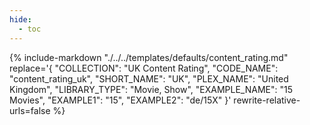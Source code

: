 ```yaml
---
hide:
  - toc
---
```

{%
    include-markdown "./../../templates/defaults/content_rating.md"
    replace='{
        "COLLECTION": "UK Content Rating", 
        "CODE_NAME": "content_rating_uk",
        "SHORT_NAME": "UK",
        "PLEX_NAME": "United Kingdom",
        "LIBRARY_TYPE": "Movie, Show",
        "EXAMPLE_NAME": "15 Movies",
        "EXAMPLE1": "15",
        "EXAMPLE2": "de/15X"
    }'
    rewrite-relative-urls=false
%}